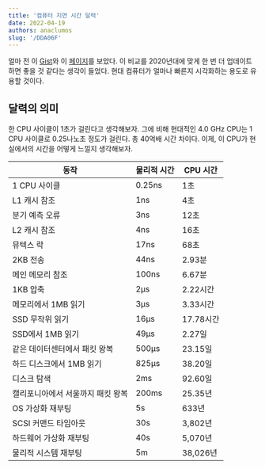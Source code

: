 ```yaml
---
title: '컴퓨터 지연 시간 달력'
date: 2022-04-19
authors: anaclumos
slug: '/DDA06F'
---
```


얼마 전 이 [Gist](https://gist.github.com/hellerbarde/2843375)와 이 [페이지](https://colin-scott.github.io/personal_website/research/interactive_latency.html)를 보았다. 이 비교를 2020년대에 맞게 한 번 더 업데이트하면 좋을 것 같다는 생각이 들었다. 현대 컴퓨터가 얼마나 빠른지 시각화하는 용도로 유용할 것이다.

## 달력의 의미

한 CPU 사이클이 1초가 걸린다고 생각해보자. 그에 비해 현대적인 4.0 GHz CPU는 1 CPU 사이클로 0.25나노초 정도가 걸린다. 총 40억배 시간 차이다. 이제, 이 CPU가 현실에서의 시간을 어떻게 느낄지 생각해보자.

| 동작                              | 물리적 시간 | CPU 시간  |
| --------------------------------- | ----------- | --------- |
| 1 CPU 사이클                      | 0.25ns      | 1초       |
| L1 캐시 참조                      | 1ns         | 4초       |
| 분기 예측 오류                    | 3ns         | 12초      |
| L2 캐시 참조                      | 4ns         | 16초      |
| 뮤텍스 락                         | 17ns        | 68초      |
| 2KB 전송                          | 44ns        | 2.93분    |
| 메인 메모리 참조                  | 100ns       | 6.67분    |
| 1KB 압축                          | 2μs         | 2.22시간  |
| 메모리에서 1MB 읽기               | 3μs         | 3.33시간  |
| SSD 무작위 읽기                   | 16μs        | 17.78시간 |
| SSD에서 1MB 읽기                  | 49μs        | 2.27일    |
| 같은 데이터센터에서 패킷 왕복     | 500μs       | 23.15일   |
| 하드 디스크에서 1MB 읽기          | 825μs       | 38.20일   |
| 디스크 탐색                       | 2ms         | 92.60일   |
| 캘리포니아에서 서울까지 패킷 왕복 | 200ms       | 25.35년   |
| OS 가상화 재부팅                  | 5s          | 633년     |
| SCSI 커맨드 타임아웃              | 30s         | 3,802년   |
| 하드웨어 가상화 재부팅            | 40s         | 5,070년   |
| 물리적 시스템 재부팅              | 5m          | 38,026년  |
